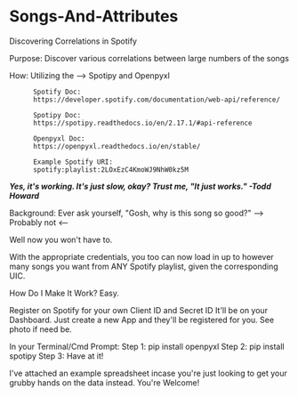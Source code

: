 # Songs-And-Attributes
Discovering Correlations in Spotify

Purpose: Discover various correlations between large numbers of the songs

How: Utilizing the --> Spotipy and Openpyxl
          
          Spotify Doc:
          https://developer.spotify.com/documentation/web-api/reference/

          Spotipy Doc:
          https://spotipy.readthedocs.io/en/2.17.1/#api-reference

          Openpyxl Doc:
          https://openpyxl.readthedocs.io/en/stable/

          Example Spotify URI:
          spotify:playlist:2LOxEzC4KmoWJ9NhW0kz5M


***Yes, it's working. It's just slow, okay? Trust me, "It just works." -Todd Howard***

Background: Ever ask yourself, "Gosh, why is this song so good?" --> Probably not <--
          
Well now you won't have to.
            
With the appropriate credentials, you too can now load in up to however
many songs you want from ANY Spotify playlist, given the corresponding
UIC. 
            
How Do I Make It Work? Easy.

Register on Spotify for your own Client ID and Secret ID
It'll be on your Dashboard. Just create a new App and they'll
be registered for you. See photo if need be.

  In your Terminal/Cmd Prompt:
  Step 1: pip install openpyxl
  Step 2: pip install spotipy
  Step 3: Have at it!

I've attached an example spreadsheet incase
you're just looking to get your grubby hands
on the data instead. You're Welcome!
